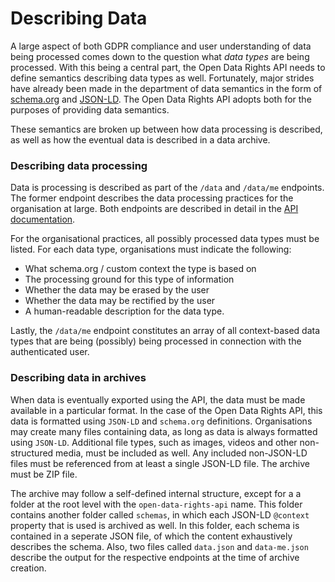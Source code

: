 # Describing Data

A large aspect of both GDPR compliance and user understanding of data being processed comes down to the question what _data types_ are being processed. With this being a central part, the Open Data Rights API needs to define semantics describing data types as well. Fortunately, major strides have already been made in the department of data semantics in the form of [schema.org](https://schema.org/) and [JSON-LD](https://json-ld.org/). The Open Data Rights API adopts both for the purposes of providing data semantics.

These semantics are broken up between how data processing is described, as well as how the eventual data is described in a data archive.

### Describing data processing

Data is processing is described as part of the `/data` and `/data/me` endpoints. The former endpoint describes the data processing practices for the organisation at large. Both endpoints are described in detail in the [API documentation](https://api.open-data-rights.org/#endpoint-data).

For the organisational practices, all possibly processed data types must be listed. For each data type, organisations must indicate the following:

* What schema.org / custom context the type is based on
* The processing ground for this type of information
* Whether the data may be erased by the user
* Whether the data may be rectified by the user
* A human-readable description for the data type.

Lastly, the `/data/me` endpoint constitutes an array of all context-based data types that are being \(possibly\) being processed in connection with the authenticated user.

### Describing data in archives

When data is eventually exported using the API,  the data must be made available in a particular format. In the case of the Open Data Rights API, this data is formatted using `JSON-LD` and `schema.org` definitions. Organisations may create many files containing data, as long as data is always formatted using `JSON-LD`. Additional file types, such as images, videos and other non-structured media, must be included as well. Any included non-JSON-LD files must be referenced from at least a single JSON-LD file. The archive must be ZIP file. 

The archive may follow a self-defined internal structure, except for a a folder at the root level with the `open-data-rights-api` name. This folder contains another folder called `schemas`, in which each JSON-LD `@context` property that is used is archived as well. In this folder, each schema is contained in a seperate JSON file, of which the content exhaustively describes the schema. Also, two files called `data.json` and `data-me.json` describe the output for the respective endpoints at the time of archive creation.

### 

